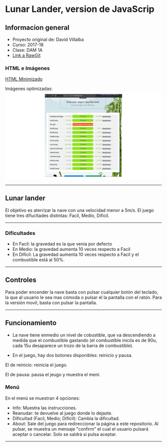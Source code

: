 # Lunar Lander, version de JavaScrip

## Informacion general

+ Proyecto original de: David Villalba
+ Curso: 2017-18
+ Clase: DAM 1A
+ [Link a RawGit](https://rawgit.com/Pauuu/lunar-landing-javascript/master/lunarLander.html)

### HTML e Imágenes
[HTML Minimizado](https://github.com/Pauuu/lunar-landing-javascript/tree/HTML_Minimizado)


Imágenes optimizadas:
![Imagenes optimizadas](img/imagenesTiny.png)

---

## Lunar lander
El objetivo es aterrizar la nave con una velocidad menor a 5m/s.
El juego tiene tres difucltades distintas: Facil, Medio, Dificil.

---

### Dificultades

+ En Facil: la gravedad es la que venia por defecto
+ En Medio: la gravedad aumenta 10 veces respecto a Facil
+ En Dificil: La gravedad aumenta 10 veces respecto a Facil y el combustible está al 50%.

---

## Controles

Para poder encender la nave basta con pulsar cualquier botón del teclado, la que al usuario le sea mas cómoda o pulsar el la pantalla con el ratón.
Para la versión movil, basta con pulsar la pantalla.

---

##  Funcionamiento
+ La nave tiene enmedio un nivel de cobustible, que va descendiendo a medida que el combustible gastando (el combustible inicila es de 90u, cada 15u desaparece un trozo de la barra de combustible).

+ En el juego, hay dos botones disponibles: reinicio y pausa.

El de reinicio: reinicia el juego.

El de pausa: pausa el jeugo y muestra el mení.

### Menú
En el menú se muestran 4 opciones:
+ Info: Muestra las instrucciones.
+ Reanudar: te devuelve al juego donde lo dejaste.
+ Dificultad (Facil, Medio; Difícil): Cambia la dificultad.
+ About: Sale del juego para redireccionar la página a este repositorio. Al pulsar, se muestra un mensaje "confirm" el cual el usuario pulsará aceptar o cancelar. Solo se saldrá si pulsa aceptar.

---






